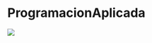# ProgramacionAplicada

![](https://drive.google.com/file/d/1mQXvg7KM848YE4r5iM2rJ3rwLuRvoAsD/view?usp=sharing)

